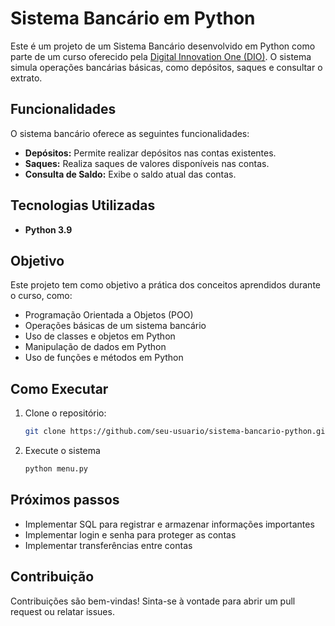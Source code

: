 # Sistema Bancário em Python

Este é um projeto de um Sistema Bancário desenvolvido em Python como parte de um curso oferecido pela [Digital Innovation One (DIO)](https://www.dio.me/). O sistema simula operações bancárias básicas, como depósitos, saques e consultar o extrato.

## Funcionalidades

O sistema bancário oferece as seguintes funcionalidades:

- **Depósitos:** Permite realizar depósitos nas contas existentes.
- **Saques:** Realiza saques de valores disponíveis nas contas.
- **Consulta de Saldo:** Exibe o saldo atual das contas.

## Tecnologias Utilizadas

- **Python 3.9**

## Objetivo

Este projeto tem como objetivo a prática dos conceitos aprendidos durante o curso, como:

- Programação Orientada a Objetos (POO)
- Operações básicas de um sistema bancário
- Uso de classes e objetos em Python
- Manipulação de dados em Python
- Uso de funções e métodos em Python
## Como Executar

1. Clone o repositório:
   ```bash
   git clone https://github.com/seu-usuario/sistema-bancario-python.git

2. Execute o sistema
   ```bash
   python menu.py

## Próximos passos

- Implementar SQL para registrar e armazenar informações importantes
- Implementar login e senha para proteger as contas
- Implementar transferências entre contas

## Contribuição
Contribuições são bem-vindas! Sinta-se à vontade para abrir um pull request ou relatar issues.